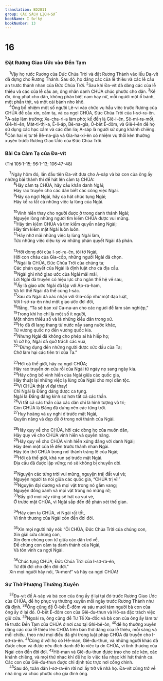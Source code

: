 ```yaml
---
translation: BD2011
group: CÁC SÁCH LỊCH-SỬ
bookName: I Sử-ký 
bookNumber: 13
---
```


<div class="title"><h1>16</h1><h3>Ðặt Rương Giao Ước vào Ðền Tạm</h3></div>
<span class="verse 1su_16_1"> <sup>1</sup>Vậy họ rước Rương của Ðức Chúa Trời và đặt Rương Thánh vào lều Ða-vít đã dựng cho Rương Thánh. Sau đó, họ dâng các của lễ thiêu và các lễ cầu an trước thánh nhan của Ðức Chúa Trời. </span>
<span class="verse 1su_16_2"><sup>2</sup>Sau khi Ða-vít đã dâng các của lễ thiêu và các của lễ cầu an, ông nhân danh CHÚA chúc phước cho dân. </span>
<span class="verse 1su_16_3"><sup>3</sup>Kế đó, ông phát cho dân, không phân biệt nam hay nữ, mỗi người một ổ bánh, một phần thịt, và một cái bánh nho khô.<br/></span>
<span class="verse 1su_16_4"> <sup>4</sup>Ông bổ nhiệm một số người Lê-vi vào chức vụ hầu việc trước Rương của CHÚA để cầu xin, cảm tạ, và ca ngợi CHÚA, Ðức Chúa Trời của I-sơ-ra-ên. </span>
<span class="verse 1su_16_5"><sup>5</sup>A-sáp làm trưởng; Xa-cha-ri-a làm phó; kế đến là Giê-i-ên, Sê-mi-ra-mốt, Giê-hi-ên, Mát-ti-thi-a, Ê-li-áp, Bê-na-gia, Ô-bết Ê-đôm, và Giê-i-ên để họ sử dụng các hạc cầm và các đàn lia; A-sáp là người sử dụng khánh chiêng. </span>
<span class="verse 1su_16_6"><sup>6</sup>Còn hai vị tư tế Bê-na-gia và Gia-ha-xi-ên có nhiệm vụ thổi kèn thường xuyên trước Rương Giao Ước của Ðức Chúa Trời.<br/></span>
<div class="title"><h3>Bài Ca Cảm Tạ của Ða-vít</h3><p>(Thi 105:1-15; 96:1-13; 106:47-48)</p></div>
<span class="verse 1su_16_7"> <sup>7</sup>Ngày hôm đó, lần đầu tiên Ða-vít đưa cho A-sáp và bà con của ông ấy những bài thánh thi để hát lên cảm tạ CHÚA:<br/></span>
<span class="verse 1su_16_8">  <sup>8</sup>Hãy cảm tạ CHÚA, hãy cầu khẩn danh Ngài;<br/>  Hãy rao truyền cho các dân biết các công việc Ngài.<br/></span>
<span class="verse 1su_16_9">  <sup>9</sup>Hãy ca ngợi Ngài, hãy ca hát chúc tụng Ngài;<br/>  Hãy kể ra tất cả những việc lạ lùng của Ngài.<br/><br/></span>
<span class="verse 1su_16_10">  <sup>10</sup>Vinh hiển thay cho người được ở trong danh thánh Ngài;<br/>  Nguyện lòng những người tìm kiếm CHÚA được vui mừng.<br/></span>
<span class="verse 1su_16_11">  <sup>11</sup>Hãy tìm kiếm CHÚA và tìm kiếm quyền năng Ngài;<br/>  Hãy tìm kiếm mặt Ngài luôn luôn.<br/></span>
<span class="verse 1su_16_12">  <sup>12</sup>Hãy nhớ mãi những việc lạ lùng Ngài làm,<br/>  Tức những việc diệu kỳ và những phán quyết Ngài đã phán.<br/><br/></span>
<span class="verse 1su_16_13">  <sup>13</sup>Hỡi dòng dõi của I-sơ-ra-ên, tôi tớ Ngài,<br/>  Hỡi con cháu của Gia-cốp, những người Ngài đã chọn.<br/></span>
<span class="verse 1su_16_14">  <sup>14</sup>Ngài là CHÚA, Ðức Chúa Trời của chúng ta;<br/>  Các phán quyết của Ngài là định luật cho cả địa cầu.<br/></span>
<span class="verse 1su_16_15">  <sup>15</sup>Ngài ghi nhớ giao ước của Ngài mãi mãi,<br/>  Lời Ngài đã truyền có hiệu lực cho ngàn thế hệ về sau,<br/></span>
<span class="verse 1su_16_16">  <sup>16</sup>Ấy là giao ước Ngài đã lập với Áp-ra-ham,<br/>  Và lời thề Ngài đã thề cùng I-sác.<br/></span>
<span class="verse 1su_16_17">  <sup>17</sup>Sau đó Ngài đã xác nhận với Gia-cốp như một đạo luật,<br/>  Với I-sơ-ra-ên như một giao ước đời đời,<br/></span>
<span class="verse 1su_16_18">  <sup>18</sup>Rằng, “Ta sẽ ban xứ Ca-na-an cho các ngươi để làm sản nghiệp,”<br/></span>
<span class="verse 1su_16_19">  <sup>19</sup>Trong khi họ chỉ là một số ít người,<br/>  Một nhóm thiểu số và là những kiều dân trong xứ.<br/></span>
<span class="verse 1su_16_20">  <sup>20</sup>Họ đã đi lang thang từ nước nầy sang nước khác,<br/>  Từ vương quốc nọ đến vương quốc kia.<br/></span>
<span class="verse 1su_16_21">  <sup>21</sup>Nhưng Ngài đã không cho phép ai hà hiếp họ;<br/>  Vì cớ họ, Ngài đã quở trách các vua,<br/></span>
<span class="verse 1su_16_22">  <sup>22</sup>“Ðừng đụng đến những người được xức dầu của Ta;<br/>  Chớ làm hại các tiên tri của Ta.”<br/><br/></span>
<span class="verse 1su_16_23">  <sup>23</sup>Hỡi cả thế giới, hãy ca ngợi CHÚA;<br/>  Hãy rao truyền ơn cứu rỗi của Ngài từ ngày nọ sang ngày kia.<br/></span>
<span class="verse 1su_16_24">  <sup>24</sup>Hãy công bố vinh hiển của Ngài giữa các quốc gia,<br/>  Hãy thuật lại những việc lạ lùng của Ngài cho mọi dân tộc.<br/></span>
<span class="verse 1su_16_25">  <sup>25</sup>Vì CHÚA thật vĩ đại thay!<br/>  Chỉ Ngài là Ðấng đáng được ca tụng.<br/>  Ngài là Ðấng đáng kính sợ hơn tất cả các thần.<br/></span>
<span class="verse 1su_16_26">  <sup>26</sup>Vì tất cả các thần của các dân chỉ là hình tượng vô tri;<br/>  Còn CHÚA là Ðấng đã dựng nên các từng trời.<br/></span>
<span class="verse 1su_16_27">  <sup>27</sup>Huy hoàng và uy nghi ở trước mặt Ngài,<br/>  Quyền năng và đẹp đẽ ở trong nơi thánh của Ngài.<br/><br/></span>
<span class="verse 1su_16_28">  <sup>28</sup>Hãy quy về cho CHÚA, hỡi các dòng họ của muôn dân,<br/>  Hãy quy về cho CHÚA vinh hiển và quyền năng.<br/></span>
<span class="verse 1su_16_29">  <sup>29</sup>Hãy quy về cho CHÚA vinh hiển xứng đáng với danh Ngài;<br/>  Hãy đem một của lễ đến trước thánh nhan Ngài.<br/>  Hãy tôn thờ CHÚA trong nơi thánh tráng lệ của Ngài;<br/></span>
<span class="verse 1su_16_30">  <sup>30</sup>Hỡi cả thế giới, khá run sợ trước mặt Ngài.<br/>  Ðịa cầu đã được lập vững; nó sẽ không bị chuyển dời.<br/><br/></span>
<span class="verse 1su_16_31">  <sup>31</sup>Nguyện các từng trời vui mừng, nguyện trái đất vui vẻ;<br/>  Nguyện người ta nói giữa các quốc gia, “CHÚA trị vì!”<br/></span>
<span class="verse 1su_16_32">  <sup>32</sup>Nguyện đại dương và mọi vật trong nó gầm vang;<br/>  Nguyện đồng xanh và mọi vật trong nó mừng rỡ;<br/></span>
<span class="verse 1su_16_33">  <sup>33</sup>Bấy giờ mọi cây rừng sẽ hát ca vui vẻ,<br/>  Ở trước mặt CHÚA, vì Ngài sắp đến để phán xét thế gian.<br/><br/></span>
<span class="verse 1su_16_34">  <sup>34</sup>Hãy cảm tạ CHÚA, vì Ngài rất tốt,<br/>  Vì tình thương của Ngài còn đến đời đời.<br/><br/></span>
<span class="verse 1su_16_35">  <sup>35</sup>Xin mọi người hãy nói: “Ôi CHÚA, Ðức Chúa Trời của chúng con,<br/>  Xin giải cứu chúng con,<br/>  Xin đem chúng con từ giữa các dân trở về,<br/>  Ðể chúng con cảm tạ danh thánh của Ngài,<br/>  Và tôn vinh ca ngợi Ngài.<br/><br/></span>
<span class="verse 1su_16_36">  <sup>36</sup>Chúc tụng CHÚA, Ðức Chúa Trời của I-sơ-ra-ên,<br/>  Từ đời đời cho đến đời đời.”<br/> Xin mọi người hãy nói, “A-men!” và hãy ca ngợi CHÚA!<br/></span>
<div class="title"><h3>Sự Thờ Phượng Thường Xuyên</h3></div>
<span class="verse 1su_16_37"> <sup>37</sup>Ða-vít để A-sáp và bà con của ông ấy ở lại tại đó trước Rương Giao Ước của CHÚA, để họ phục vụ thường xuyên mỗi ngày trước Rương Thánh như đã định. </span>
<span class="verse 1su_16_38"><sup>38</sup>Ông cũng để Ô-bết Ê-đôm và sáu mươi tám người bà con của ông ấy ở lại đó. Ô-bết Ê-đôm con của Giê-đu-thun và Hô-sa đặc trách việc giữ cửa. </span>
<span class="verse 1su_16_39"><sup>39</sup>Ngoài ra, ông cũng để Tư Tế Xa-đốc và bà con của ông ấy làm tư tế trước Ðền Tạm của CHÚA ở nơi cao tại Ghi-bê-ôn, </span>
<span class="verse 1su_16_40"><sup>40</sup>để họ thường xuyên dâng các của lễ thiêu lên CHÚA trên bàn thờ dâng của lễ thiêu, mỗi sáng và mỗi chiều, theo như mọi điều đã ghi trong luật pháp CHÚA đã truyền cho I-sơ-ra-ên. </span>
<span class="verse 1su_16_41"><sup>41</sup>Cùng ở với họ có Hê-man, Giê-đu-thun, và những người khác đã được chọn và được nêu đích danh để lo việc tạ ơn CHÚA, vì tình thương của Ngài còn đến đời đời. </span>
<span class="verse 1su_16_42"><sup>42</sup>Hê-man và Giê-đu-thun được trao cho các kèn, các khánh chiêng, và mọi thứ nhạc khí để họ lo việc tấu nhạc khi hát thánh ca. Các con của Giê-đu-thun được chỉ định túc trực nơi cổng chính.<br/></span>
<span class="verse 1su_16_43"> <sup>43</sup>Sau đó, toàn dân I-sơ-ra-ên rời nơi ấy trở về nhà họ. Ða-vít cũng trở về nhà ông và chúc phước cho gia đình ông.<br/></span>
